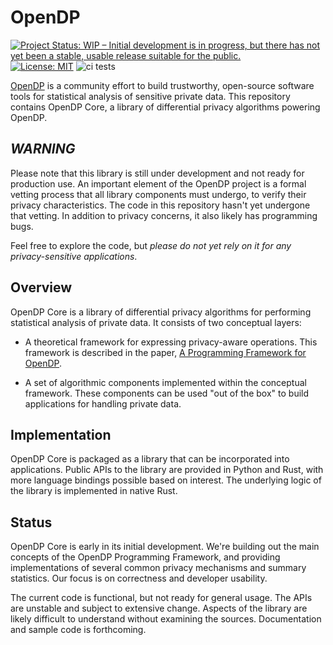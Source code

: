 # OpenDP
[![Project Status: WIP – Initial development is in progress, but there has not yet been a stable, usable release suitable for the public.](https://www.repostatus.org/badges/latest/wip.svg)](https://www.repostatus.org/#wip)
[![License: MIT](https://img.shields.io/badge/License-MIT-yellow.svg)](https://opensource.org/licenses/MIT)
![ci tests](https://github.com/opendp/opendp/actions/workflows/smoke-test.yml/badge.svg)

[OpenDP](https://opendp.org) is a community effort to build trustworthy, open-source software tools for statistical analysis of sensitive private data. This repository contains OpenDP Core, a library of differential privacy algorithms powering OpenDP.

## *WARNING*
Please note that this library is still under development and not ready for production use. An important element of the OpenDP project is a formal vetting process that all library components must undergo, to verify their privacy characteristics. The code in this repository hasn't yet undergone that vetting. In addition to privacy concerns, it also likely has programming bugs.

Feel free to explore the code, but *please do not yet rely on it for any privacy-sensitive applications*.

## Overview
OpenDP Core is a library of differential privacy algorithms for performing statistical analysis of private data. It consists of two conceptual layers:

* A theoretical framework for expressing privacy-aware operations. This framework is described in the paper,
[A Programming Framework for OpenDP](https://projects.iq.harvard.edu/files/opendp/files/opendp_programming_framework_11may2020_1_01.pdf).

* A set of algorithmic components implemented within the conceptual framework. These components can be used "out of the box" to build applications for handling private data.

## Implementation
OpenDP Core is packaged as a library that can be incorporated into applications. Public APIs to the library are provided in Python and Rust, with more language bindings possible based on interest. The underlying logic of the library is implemented in native Rust.

## Status
OpenDP Core is early in its initial development. We're building out the main concepts of the OpenDP Programming Framework, and providing implementations of several common privacy mechanisms and summary statistics. Our focus is on correctness and developer usability.

The current code is functional, but not ready for general usage. The APIs are unstable and subject to extensive change. Aspects of the library are likely difficult to understand without examining the sources. Documentation and sample code is forthcoming.
